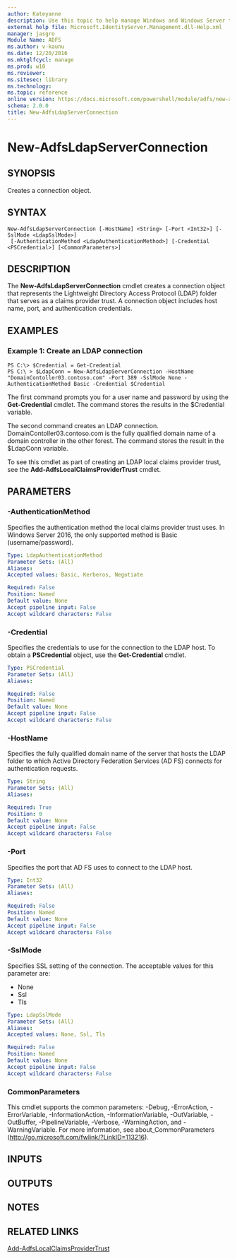 ```yaml
---
author: Kateyanne
description: Use this topic to help manage Windows and Windows Server technologies with Windows PowerShell.
external help file: Microsoft.IdentityServer.Management.dll-Help.xml
manager: jasgro
Module Name: ADFS
ms.author: v-kaunu
ms.date: 12/20/2016
ms.mktglfcycl: manage
ms.prod: w10
ms.reviewer: 
ms.sitesec: library
ms.technology: 
ms.topic: reference
online version: https://docs.microsoft.com/powershell/module/adfs/new-adfsldapserverconnection?view=windowsserver2019-ps&wt.mc_id=ps-gethelp
schema: 2.0.0
title: New-AdfsLdapServerConnection
---
```


# New-AdfsLdapServerConnection

## SYNOPSIS
Creates a connection object.

## SYNTAX

```
New-AdfsLdapServerConnection [-HostName] <String> [-Port <Int32>] [-SslMode <LdapSslMode>]
 [-AuthenticationMethod <LdapAuthenticationMethod>] [-Credential <PSCredential>] [<CommonParameters>]
```

## DESCRIPTION
The **New-AdfsLdapServerConnection** cmdlet creates a connection object that represents the Lightweight Directory Access Protocol (LDAP) folder that serves as a claims provider trust.
A connection object includes host name, port, and authentication credentials.

## EXAMPLES

### Example 1: Create an LDAP connection
```
PS C:\> $Credential = Get-Credential
PS C:\ > $LdapConn = New-AdfsLdapServerConnection -HostName "DomainContoller03.contoso.com" -Port 389 -SslMode None -AuthenticationMethod Basic -Credential $Credential
```

The first command prompts you for a user name and password by using the **Get-Credential** cmdlet.
The command stores the results in the $Credential variable.

The second command creates an LDAP connection.
DomainContoller03.contoso.com is the fully qualified domain name of a domain controller in the other forest.
The command stores the result in the $LdapConn variable.

To see this cmdlet as part of creating an LDAP local claims provider trust, see the **Add-AdfsLocalClaimsProviderTrust** cmdlet.

## PARAMETERS

### -AuthenticationMethod
Specifies the authentication method the local claims provider trust uses.
In Windows Server 2016, the only supported method is Basic (username/password).

```yaml
Type: LdapAuthenticationMethod
Parameter Sets: (All)
Aliases: 
Accepted values: Basic, Kerberos, Negotiate

Required: False
Position: Named
Default value: None
Accept pipeline input: False
Accept wildcard characters: False
```

### -Credential
Specifies the credentials to use for the connection to the LDAP host.
To obtain a **PSCredential** object, use the **Get-Credential** cmdlet.

```yaml
Type: PSCredential
Parameter Sets: (All)
Aliases: 

Required: False
Position: Named
Default value: None
Accept pipeline input: False
Accept wildcard characters: False
```

### -HostName
Specifies the fully qualified domain name of the server that hosts the LDAP folder to which Active Directory Federation Services (AD FS) connects for authentication requests.

```yaml
Type: String
Parameter Sets: (All)
Aliases: 

Required: True
Position: 0
Default value: None
Accept pipeline input: False
Accept wildcard characters: False
```

### -Port
Specifies the port that AD FS uses to connect to the LDAP host.

```yaml
Type: Int32
Parameter Sets: (All)
Aliases: 

Required: False
Position: Named
Default value: None
Accept pipeline input: False
Accept wildcard characters: False
```

### -SslMode
Specifies SSL setting of the connection.
The acceptable values for this parameter are:

- None 
- Ssl 
- Tls

```yaml
Type: LdapSslMode
Parameter Sets: (All)
Aliases: 
Accepted values: None, Ssl, Tls

Required: False
Position: Named
Default value: None
Accept pipeline input: False
Accept wildcard characters: False
```

### CommonParameters
This cmdlet supports the common parameters: -Debug, -ErrorAction, -ErrorVariable, -InformationAction, -InformationVariable, -OutVariable, -OutBuffer, -PipelineVariable, -Verbose, -WarningAction, and -WarningVariable. For more information, see about_CommonParameters (http://go.microsoft.com/fwlink/?LinkID=113216).

## INPUTS

## OUTPUTS

## NOTES

## RELATED LINKS

[Add-AdfsLocalClaimsProviderTrust](./Add-AdfsLocalClaimsProviderTrust.md)


